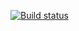 [![Build status](https://ci.appveyor.com/api/projects/status/fb5f7d0p7gffe1e1?svg=true)](https://ci.appveyor.com/project/just-vadim/at-5-2)
